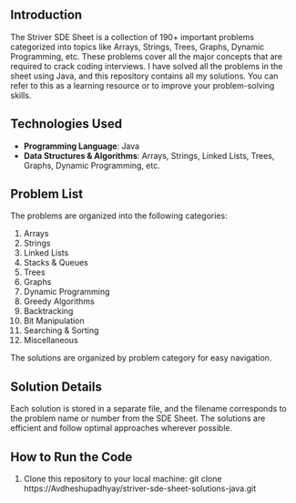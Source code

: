 ## Introduction
The Striver SDE Sheet is a collection of 190+ important problems categorized into topics like Arrays, Strings, Trees, Graphs, Dynamic Programming, etc. These problems cover all the major concepts that are required to crack coding interviews. I have solved all the problems in the sheet using Java, and this repository contains all my solutions. You can refer to this as a learning resource or to improve your problem-solving skills.

## Technologies Used
- **Programming Language**: Java
- **Data Structures & Algorithms**: Arrays, Strings, Linked Lists, Trees, Graphs, Dynamic Programming, etc.

## Problem List
The problems are organized into the following categories:
1. Arrays
2. Strings
3. Linked Lists
4. Stacks & Queues
5. Trees
6. Graphs
7. Dynamic Programming
8. Greedy Algorithms
9. Backtracking
10. Bit Manipulation
11. Searching & Sorting
12. Miscellaneous

The solutions are organized by problem category for easy navigation.

## Solution Details
Each solution is stored in a separate file, and the filename corresponds to the problem name or number from the SDE Sheet. The solutions are efficient and follow optimal approaches wherever possible.

## How to Run the Code
1. Clone this repository to your local machine:
git clone https://Avdheshupadhyay/striver-sde-sheet-solutions-java.git
